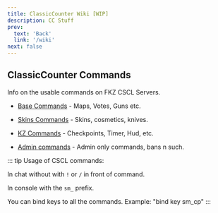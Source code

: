 ```yaml
---
title: ClassicCounter Wiki [WIP]
description: CC Stuff
prev: 
  text: 'Back'
  link: '/wiki'
next: false
---
```


## ClassicCounter Commands

Info on the usable commands on FKZ CSCL Servers.

- [Base Commands](/wiki/cscl/commands/help) - Maps, Votes, Guns etc.

- [Skins Commands](/wiki/cscl/commands/skins) - Skins, cosmetics, knives.

- [KZ Commands](/wiki/cscl/commands/kz-help) - Checkpoints, Timer, Hud, etc.

- [Admin commands](/wiki/cscl/commands/admin-help) - Admin only commands, bans n such.

::: tip
Usage of CSCL commands:

In chat without with `!` or `/` in front of command.

In console with the `sm_` prefix.

You can bind keys to all the commands. Example: "bind key sm_cp"
:::
